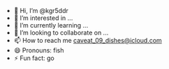 - 👋 Hi, I’m @kgr5ddr
- 👀 I’m interested in ...
- 🌱 I’m currently learning ...
- 💞️ I’m looking to collaborate on ...
- 📫 How to reach me caveat_09_dishes@icloud.com
- 😄 Pronouns: fish
- ⚡ Fun fact: go

<!---
kgr5ddr/kgr5ddr is a ✨ special ✨ repository because its `README.md` (this file) appears on your GitHub profile.
You can click the Preview link to take a look at your changes.
--->
